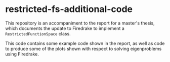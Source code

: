# restricted-fs-additional-code
This repository is an accompaniment to the report for a master's thesis, which documents the update to Firedrake to implement a ``RestrictedFunctionSpace`` class.

This code contains some example code shown in the report, as well as code to produce some of the plots shown with respect to solving eigenproblems using Firedrake. 
